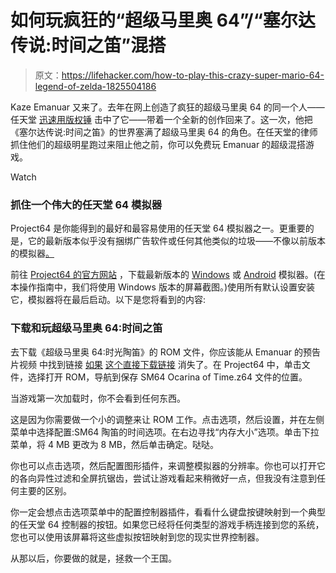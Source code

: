 # 如何玩疯狂的“超级马里奥 64”/“塞尔达传说:时间之笛”混搭

> 原文：<https://lifehacker.com/how-to-play-this-crazy-super-mario-64-legend-of-zelda-1825504186>

Kaze Emanuar 又来了。去年在网上创造了疯狂的超级马里奥 64 的同一个人——任天堂 [迅速用版权锤](https://kotaku.com/nintendo-files-copyright-strikes-against-super-mario-64-1818580029) 击中了它——带着一个全新的创作回来了。这一次，他把《塞尔达传说:时间之笛》的世界塞满了超级马里奥 64 的角色。在任天堂的律师抓住他们的超级明星跑过来阻止他之前，你可以免费玩 Emanuar 的超级混搭游戏。

Watch

### 抓住一个伟大的任天堂 64 模拟器

Project64 是你能得到的最好和最容易使用的任天堂 64 模拟器之一。更重要的是，它的最新版本似乎没有捆绑广告软件或任何其他类似的垃圾——不像以前版本的模拟器[。](https://lifehacker.com/the-best-nintendo-64-emulator-for-windows-1749479005)

前往 [Project64 的官方网站](https://www.pj64-emu.com/) ，下载最新版本的 [Windows](https://www.pj64-emu.com/download/project64-latest) 或 [Android](https://play.google.com/store/apps/details?id=emu.project64&hl=en) 模拟器。(在本操作指南中，我们将使用 Windows 版本的屏幕截图。)使用所有默认设置安装它，模拟器将在最后启动。以下是您将看到的内容:

### 下载和玩超级马里奥 64:时间之笛

去下载《超级马里奥 64:时光陶笛》的 ROM 文件，你应该能从 Emanuar 的预告片视频 中找到链接 [如果](https://www.youtube.com/watch?v=p1vvuQ5kVB0) [这个直接下载链接](https://www.youtube.com/redirect?redir_token=Af0Zf0exbN4Onzt-L-1De2ALoKl8MTUyNDY3NDQ5OEAxNTI0NTg4MDk4&event=video_description&v=p1vvuQ5kVB0&q=https%3A%2F%2Fdrive.google.com%2Ffile%2Fd%2F1ZOcqkXzv2u1RE0LEpXUbBNPLZqTEr3cp%2Fview%3Fusp%3Dsharing) 消失了。在 Project64 中，单击文件，选择打开 ROM，导航到保存 SM64 Ocarina of Time.z64 文件的位置。

当游戏第一次加载时，你不会看到任何东西。

这是因为你需要做一个小的调整来让 ROM 工作。点击选项，然后设置，并在左侧菜单中选择配置:SM64 陶笛的时间选项。在右边寻找“内存大小”选项。单击下拉菜单，将 4 MB 更改为 8 MB，然后单击确定。哒哒。

你也可以点击选项，然后配置图形插件，来调整模拟器的分辨率。你也可以打开它的各向异性过滤和全屏抗锯齿，尝试让游戏看起来稍微好一点，但我没有注意到任何主要的区别。

你一定会想点击选项菜单中的配置控制器插件，看看什么键盘按键映射到一个典型的任天堂 64 控制器的按钮。如果您已经将任何类型的游戏手柄连接到您的系统，您也可以使用该屏幕将这些虚拟按钮映射到您的现实世界控制器。

从那以后，你要做的就是，拯救一个王国。